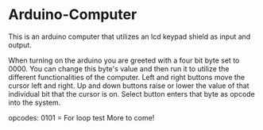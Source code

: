 # Arduino-Computer
This is an arduino computer that utilizes an lcd keypad shield as input and output.

When turning on the arduino you are greeted with a four bit byte set to 0000.
You can change this byte's value and then run it to utilize the different functionalities of the computer.
Left and right buttons move the cursor left and right.
Up and down buttons raise or lower the value of that individual bit that the cursor is on. 
Select button enters that byte as opcode into the system.

opcodes:
0101 = For loop test
More to come!
